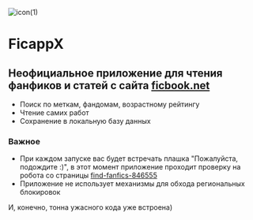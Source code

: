 ![icon(1)](https://github.com/user-attachments/assets/13ae1ae1-9793-4f2f-9750-23b6b6edfde6)
# FicappX

## Неофициальное приложение для чтения фанфиков и статей с сайта [ficbook.net](https://ficbook.net)
- Поиск по меткам, фандомам, возрастному рейтингу
- Чтение самих работ
- Сохранение в локальную базу данных

### Важное
- При каждом запуске вас будет встречать плашка "Пожалуйста, подождите :)", в этот момент приложение проходит проверку на робота со страницы [find-fanfics-846555](https://ficbook.net/find-fanfics-846555)
- Приложение не использует механизмы для обхода региональных блокировок

И, конечно, тонна ужасного кода уже встроена)
